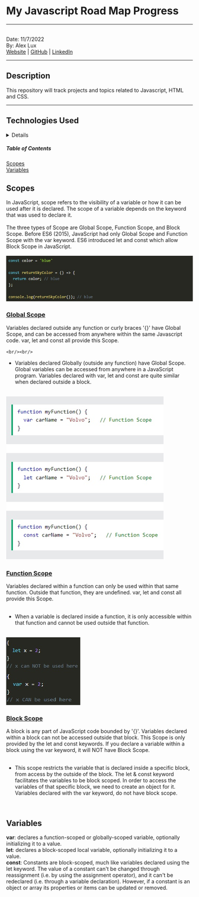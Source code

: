 # My Javascript Road Map Progress
<hr/>
<br/>

<span stlye="font-weight:bold;">
Date: 11/7/2022 <br/>
By: Alex Lux <br/>
<a href="https://alexflux.com/">Website</a> | <a href="https://github.com/alexlux58">GitHub</a> | <a href="https://www.linkedin.com/in/alex-lux/" >LinkedIn</a>
<span/>
  
<hr/> 
  
## Description
This repository will track projects and topics related to Javascript, HTML and CSS.
  
<hr/>
  
## Technologies Used
  <details>
  - Javascript <br/>
  - HTML <br/>
  - CSS <br/>
  </details>
  
 ##### Table of Contents  
[Scopes](#scopes) </br>
[Variables](#variables) </br>
   
<a name="scopes"/>
  
## Scopes
  <div>In JavaScript, scope refers to the visibility of a variable or how it can be used after it is declared. The scope of a variable depends on the keyword that was used to declare it.
  </div>
  <br/>
  <div>The three types of Scope are Global Scope, Function Scope, and Block Scope. Before ES6 (2015), JavaScript had only Global Scope and Function Scope with the var keyword. ES6 introduced let and const which allow Block Scope in JavaScript.
  </div><br/>
  <img src="images/global-scope-js.jpg" />
  <div>
    <h3><ins>Global Scope</ins></h3>Variables declared outside any function or curly braces '{}' have Global Scope, and can be accessed from anywhere within the same Javascript code. var, let and const all provide this Scope.
  
    <br/><br/>
  <ul>
    <li>Variables declared Globally (outside any function) have Global Scope. Global variables can be accessed from anywhere in a JavaScript program. Variables declared with var, let and const are quite similar when declared outside a block.</li>
    </ul>
  </div><br/>
  <img src="images/function-scope-js.jpg" />
  <div>
    <h3><ins>Function Scope</ins></h3>Variables declared within a function can only be used within that same function. Outside that function, they are undefined. var, let and const all provide this Scope.
    <br/><br/>
  <ul>
    <li>When a variable is declared inside a function, it is only accessible within that function and cannot be used outside that function.</li>
    </ul>
  </div><br/>
  <img src="images/block-scope-js.jpg" />
  <div>
    <h3><ins>Block Scope</ins></h3> A block is any part of JavaScript code bounded by '{}'. Variables declared within a block can not be accessed outside that block. This Scope is only provided by the let and const keywords. If you declare a variable within a block using the var keyword, it will NOT have Block Scope.
    <br/><br/>
  <ul>
    <li> This scope restricts the variable that is declared inside a specific block, from access by the outside of the block. The let & const keyword facilitates the variables to be block scoped. In order to access the variables of that specific block, we need to create an object for it. Variables declared with the var keyword, do not have block scope.</li>
    </ul>
  </div>
  <br/>
  
  <a name="variables"/>
  
  ## Variables
  
  <strong>var</strong>: declares a function-scoped or globally-scoped variable, optionally initializing it to a value. <br/>
  <strong>let</strong>: declares a block-scoped local variable, optionally initializing it to a value. <br/>
  <strong>const</strong>: Constants are block-scoped, much like variables declared using the let keyword. The value of a constant can't be changed through reassignment (i.e. by using the assignment operator), and it can't be redeclared (i.e. through a variable declaration). However, if a constant is an object or array its properties or items can be updated or removed.<br/>
  

  
  
  
  
  
  
